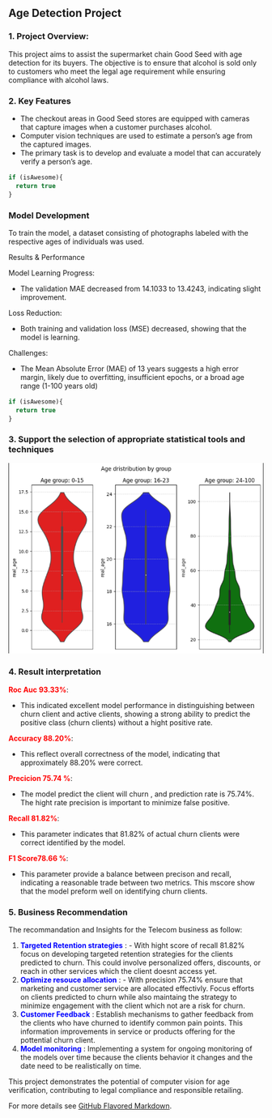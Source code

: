 ## Age Detection Project

### 1. **Project Overview:** 
This project aims to assist the supermarket chain Good Seed with age detection for its buyers. The objective is to ensure that alcohol is sold only to customers who meet the legal age requirement while ensuring compliance with alcohol laws.

### 2. Key Features

* The checkout areas in Good Seed stores are equipped with cameras that capture images when a customer purchases alcohol.
* Computer vision techniques are used to estimate a person’s age from the captured images.
* The primary task is to develop and evaluate a model that can accurately verify a person’s age.
 

```javascript
if (isAwesome){
  return true
}
```

### Model Development

To train the model, a dataset consisting of photographs labeled with the respective ages of individuals was used.

Results & Performance

Model Learning Progress:
* The validation MAE decreased from 14.1033 to 13.4243, indicating slight improvement.

Loss Reduction:
* Both training and validation loss (MSE) decreased, showing that the model is learning.

Challenges:
* The Mean Absolute Error (MAE) of 13 years suggests a high error margin, likely due to overfitting, insufficient epochs, or a broad age range (1-100 years old)

```javascript
if (isAwesome){
  return true
}
```

### 3. Support the selection of appropriate statistical tools and techniques

<img src="images/age_det.png?raw=true"/>

### 4. **Result interpretation**

<font color='red'>**Roc Auc 93.33%**</font>:
 * This indicated excellent model performance in distinguishing between churn client and active clients, showing a strong ability to predict the positive class (churn clients) without a hight positive rate.
 
 <font color='red'> **Accuracy 88.20%**</font>:
 * This reflect overall correctness of the model, indicating that approximately  88.20% were correct.
 
 <font color='red'>**Precicion 75.74 %**</font>:
 * The model predict the client will churn , and prediction rate is 75.74%. The hight rate precision is important to minimize false positive.
 
 <font color='red'> **Recall 81.82%**</font>:
 * This parameter indicates that 81.82% of actual churn clients were correct identified by the model. 
 
 <font color='red'> **F1 Score78.66 %**</font>:
 * This parameter provide a balance between precison and recall, indicating a reasonable trade between two metrics. This mscore show that the model preform well on identifying churn clients.

### 5. Business Recommendation

The recommandation and Insights for the Telecom business as follow:
1) <font color='blue'> **Targeted Retention strategies** </font> : - With hight score of recall 81.82% focus on developing targeted retention strategies for the clients predicted to churn. This could involve personalized offers, discounts, or reach in other services which the client doesnt access yet.
2) <font color='blue'> **Optimize resouce allocation** </font> : - With precision 75.74% ensure that marketing and customer service are allocated effectivly. Focus efforts on clients predicted to churn while also maintaing the strategy to minimize engagement with the client which not  are a risk for churn.
3) <font color='blue'> **Customer Feedback** </font> : Establish mechanisms to gather feedback from the clients who have churned to identify common pain points. This information improvements in service or products offering for the pottential churn client.
3) <font color='blue'> **Model monitoring** </font> : Implementing a system  for ongoing monitoring  of the models over time because the clients behavior it changes and the date need to be realistically on time.
  
This project demonstrates the potential of computer vision for age verification, contributing to legal compliance and responsible retailing. 

For more details see [GitHub Flavored Markdown](https://guides.github.com/features/mastering-markdown/).
